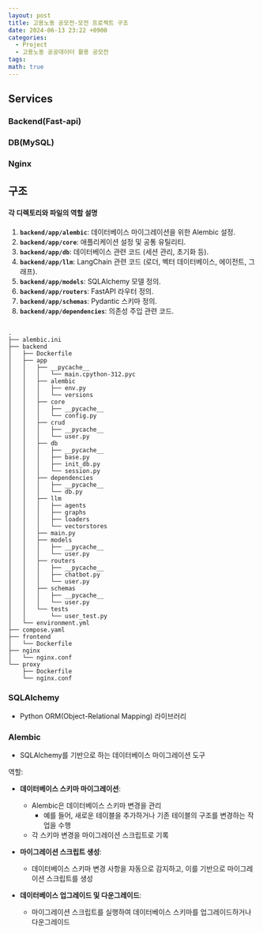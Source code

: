 ```yaml
---
layout: post
title: 고용노동 공모전-모전 프로젝트 구조
date: 2024-06-13 23:22 +0900
categories:
  - Project
  - 고용노동 공공데이터 활용 공모전
tags: 
math: true
---
```


## Services


### Backend(Fast-api)

### DB(MySQL)

### Nginx



## 구조

#### 각 디렉토리와 파일의 역할 설명

1. **`backend/app/alembic`**: 데이터베이스 마이그레이션을 위한 Alembic 설정.
2. **`backend/app/core`**: 애플리케이션 설정 및 공통 유틸리티.
3. **`backend/app/db`**: 데이터베이스 관련 코드 (세션 관리, 초기화 등).
4. **`backend/app/llm`**: LangChain 관련 코드 (로더, 벡터 데이터베이스, 에이전트, 그래프).
5. **`backend/app/models`**: SQLAlchemy 모델 정의.
6. **`backend/app/routers`**: FastAPI 라우터 정의.
7. **`backend/app/schemas`**: Pydantic 스키마 정의.
8. **`backend/app/dependencies`**: 의존성 주입 관련 코드.

```

.
├── alembic.ini
├── backend
│   ├── Dockerfile
│   ├── app
│   │   ├── __pycache__
│   │   │   └── main.cpython-312.pyc
│   │   ├── alembic
│   │   │   ├── env.py
│   │   │   └── versions
│   │   ├── core
│   │   │   ├── __pycache__
│   │   │   └── config.py
│   │   ├── crud
│   │   │   ├── __pycache__
│   │   │   └── user.py
│   │   ├── db
│   │   │   ├── __pycache__
│   │   │   ├── base.py
│   │   │   ├── init_db.py
│   │   │   └── session.py
│   │   ├── dependencies
│   │   │   ├── __pycache__
│   │   │   └── db.py
│   │   ├── llm
│   │   │   ├── agents
│   │   │   ├── graphs
│   │   │   ├── loaders
│   │   │   └── vectorstores
│   │   ├── main.py
│   │   ├── models
│   │   │   ├── __pycache__
│   │   │   └── user.py
│   │   ├── routers
│   │   │   ├── __pycache__
│   │   │   ├── chatbot.py
│   │   │   └── user.py
│   │   ├── schemas
│   │   │   ├── __pycache__
│   │   │   └── user.py
│   │   └── tests
│   │       └── user_test.py
│   └── environment.yml
├── compose.yaml
├── frontend
│   └── Dockerfile
├── nginx
│   └── nginx.conf
└── proxy
    ├── Dockerfile
    └── nginx.conf
```



### SQLAlchemy
- Python ORM(Object-Relational Mapping) 라이브러리

### Alembic
- SQLAlchemy를 기반으로 하는 데이터베이스 마이그레이션 도구


역할:
- **데이터베이스 스키마 마이그레이션**:
    
    - Alembic은 데이터베이스 스키마 변경을 관리
	    - 예를 들어, 새로운 테이블을 추가하거나 기존 테이블의 구조를 변경하는 작업을 수행
    - 각 스키마 변경을 마이그레이션 스크립트로 기록
- **마이그레이션 스크립트 생성**:
    
    - 데이터베이스 스키마 변경 사항을 자동으로 감지하고, 이를 기반으로 마이그레이션 스크립트를 생성
- **데이터베이스 업그레이드 및 다운그레이드**:
    
    - 마이그레이션 스크립트를 실행하여 데이터베이스 스키마를 업그레이드하거나 다운그레이드